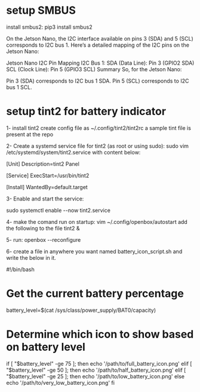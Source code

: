 # setup SMBUS
install smbus2:
pip3 install smbus2

On the Jetson Nano, the I2C interface available on pins 3 (SDA) and 5 (SCL) corresponds to I2C bus 1. Here’s a detailed mapping of the I2C pins on the Jetson Nano:

Jetson Nano I2C Pin Mapping
I2C Bus 1:
SDA (Data Line): Pin 3 (GPIO2 SDA)
SCL (Clock Line): Pin 5 (GPIO3 SCL)
Summary
So, for the Jetson Nano:

Pin 3 (SDA) corresponds to I2C bus 1 SDA.
Pin 5 (SCL) corresponds to I2C bus 1 SCL.

# setup tint2 for battery indicator
1- install tint2
create config file as ~/.config/tint2/tint2rc
a sample tint file is present at the repo

2- Create a systemd service file for tint2 (as root or using sudo):
sudo vim /etc/systemd/system/tint2.service with content below:

[Unit]
Description=tint2 Panel

[Service]
ExecStart=/usr/bin/tint2

[Install]
WantedBy=default.target

3- Enable and start the service:

sudo systemctl enable --now tint2.service

4- make the comand run on startup:
vim ~/.config/openbox/autostart
add the following to the file
tint2 &

5- run:
openbox --reconfigure

6- create a file in anywhere you want named battery_icon_script.sh and write the below in it.

#!/bin/bash

# Get the current battery percentage
battery_level=$(cat /sys/class/power_supply/BAT0/capacity)

# Determine which icon to show based on battery level
if [ "$battery_level" -ge 75 ]; then
    echo '/path/to/full_battery_icon.png'
elif [ "$battery_level" -ge 50 ]; then
    echo '/path/to/half_battery_icon.png'
elif [ "$battery_level" -ge 25 ]; then
    echo '/path/to/low_battery_icon.png'
else
    echo '/path/to/very_low_battery_icon.png'
fi


